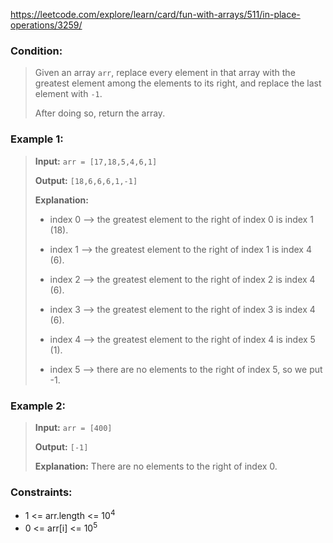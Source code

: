 https://leetcode.com/explore/learn/card/fun-with-arrays/511/in-place-operations/3259/

### Condition:

>Given an array `arr`, replace every element in that array with the greatest element among the elements to its right, and replace the last element with `-1`.
>
>After doing so, return the array.


### Example 1:

>**Input:** `arr = [17,18,5,4,6,1]`
>
>**Output:** `[18,6,6,6,1,-1]`
>
>**Explanation:**
>
>- index 0 --> the greatest element to the right of index 0 is index 1 (18).
>
>- index 1 --> the greatest element to the right of index 1 is index 4 (6).
>
>- index 2 --> the greatest element to the right of index 2 is index 4 (6).
>
>- index 3 --> the greatest element to the right of index 3 is index 4 (6).
>
>- index 4 --> the greatest element to the right of index 4 is index 5 (1).
>
>- index 5 --> there are no elements to the right of index 5, so we put -1.

### Example 2:

>**Input:** `arr = [400]`
>
>**Output:** `[-1]`
>
>**Explanation:** There are no elements to the right of index 0.

### Constraints:

* 1 <= arr.length <= 10<sup>4</sup>
* 0 <= arr[i] <= 10<sup>5</sup>
